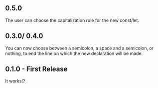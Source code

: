 ## 0.5.0
The user can choose the capitalization rule for the new const/let.

## 0.3.0/ 0.4.0
You can now choose between a semicolon, a space and a semicolon, or nothing, to end the line on which the new declaration will be made.

## 0.1.0 - First Release
It works!?
